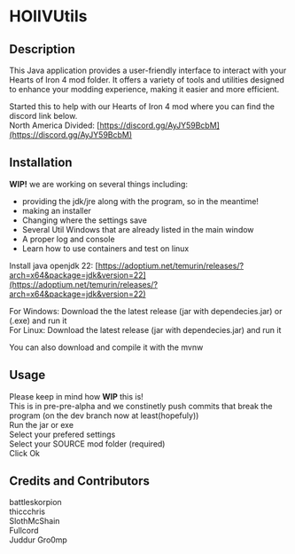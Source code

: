 # HOIIVUtils

## Description

This Java application provides a user-friendly interface to interact with your Hearts of Iron 4 mod folder. It offers a variety of tools and utilities designed to enhance your modding experience, making it easier and more efficient.  

Started this to help with our Hearts of Iron 4 mod where you can find the discord link below.  
North America Divided: [https://discord.gg/AyJY59BcbM](https://discord.gg/AyJY59BcbM)  

## Installation

**WIP!** we are working on several things including:

- providing the jdk/jre along with the program, so in the meantime!  
- making an installer
- Changing where the settings save
- Several Util Windows that are already listed in the main window  
- A proper log and console
- Learn how to use containers and test on linux

Install java openjdk 22: [https://adoptium.net/temurin/releases/?arch=x64&package=jdk&version=22](https://adoptium.net/temurin/releases/?arch=x64&package=jdk&version=22)  

For Windows: Download the the latest release (jar with dependecies.jar) or (.exe) and run it  
For Linux: Download the latest release (jar with dependecies.jar) and run it

You can also download and compile it with the mvnw

## Usage

Please keep in mind how **WIP** this is!  
This is in pre-pre-alpha and we constinetly push commits that break the program (on the dev branch now at least(hopefuly))  
Run the jar or exe  
Select your prefered settings  
Select your SOURCE mod folder (required)  
Click Ok  

## Credits and Contributors

battleskorpion  
thiccchris  
SlothMcShain  
Fullcord  
Juddur
Gro0mp  
